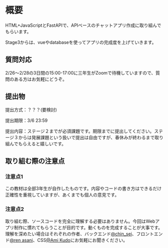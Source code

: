 # 概要

HTML+JavaScriptとFastAPIで、APIベースのチャットアプリ作成に取り組んでもらいます。

Stage3からは、vueやdatabaseを使ってアプリの完成度を上げていきます。

## 質問対応

2/26〜2/28の3日間の15:00-17:00に三年生がZoomで待機していますので、質問のある方はお気軽にどうぞ。

## 提出物
提出方式：？？？(要検討)

提出期限：3/6 23:59

提出内容：ステージ２までが必須課題です。期限までに提出してください。ステージ３からは発展課題という扱いで提出は自由ですが、春休みが終わるまで取り組んでもらえると嬉しいです。

## 取り組む際の注意点

### 注意点1
この教材は全部3年生が自作したものです。内容やコードの書き方はできるだけ正確性を重視していますが、あくまでも個人の意見です。

### 注意点2
取り組む際、ソースコードを完全に理解する必要はありません。今回はWebアプリ制作に慣れてもらうことが目的です。動くものを完成することが大事です。  
理解を深めたい場合はそれぞれの作者、バックエンド[@chin_sei](https://myjlab.slack.com/team/U01MMRDJK1N)、フロントエンド[@ren asani](https://myjlab.slack.com/team/U01LUTGKADB)、CSS[@Ami Kudo](https://myjlab.slack.com/team/U01M45GD1M2)にお気軽にお聞きください。